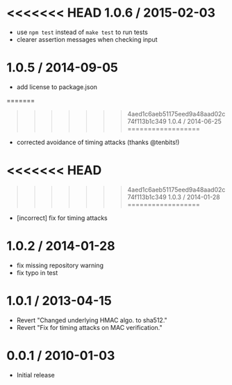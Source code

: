 <<<<<<< HEAD
1.0.6 / 2015-02-03
==================

* use `npm test` instead of `make test` to run tests
* clearer assertion messages when checking input


1.0.5 / 2014-09-05
==================

* add license to package.json

=======
>>>>>>> 4aed1c6aeb51175eed9a48aad02c74f113b1c349
1.0.4 / 2014-06-25
==================

 * corrected avoidance of timing attacks (thanks @tenbits!)

<<<<<<< HEAD
=======

>>>>>>> 4aed1c6aeb51175eed9a48aad02c74f113b1c349
1.0.3 / 2014-01-28
==================

 * [incorrect] fix for timing attacks

1.0.2 / 2014-01-28
==================

 * fix missing repository warning
 * fix typo in test

1.0.1 / 2013-04-15
==================

  * Revert "Changed underlying HMAC algo. to sha512."
  * Revert "Fix for timing attacks on MAC verification."

0.0.1 / 2010-01-03
==================

  * Initial release
